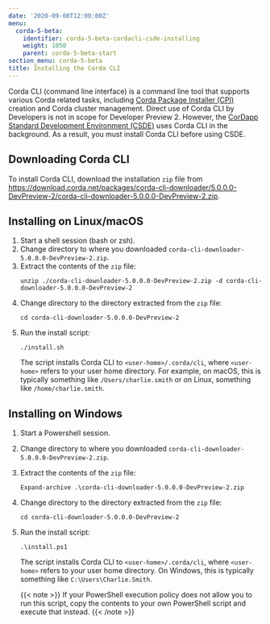 ```yaml
---
date: '2020-09-08T12:00:00Z'
menu:
  corda-5-beta:
    identifier: corda-5-beta-cordacli-csde-installing
    weight: 1050
    parent: corda-5-beta-start
section_menu: corda-5-beta
title: Installing the Corda CLI
---
```

Corda CLI (command line interface) is a command line tool that supports various Corda related tasks, including [Corda Package Installer (CPI)](../introduction/key-concepts.html#corda-package-installer-cpi) creation and Corda cluster management.
Direct use of Corda CLI by Developers is not in scope for Developer Preview 2. However, the [CorDapp Standard Development Environment (CSDE)](../getting-started/cordapp-standard-development-environment/csde.html) uses Corda CLI in the background.
As a result, you must install Corda CLI before using CSDE.

## Downloading Corda CLI
To install Corda CLI, download the installation `zip` file from https://download.corda.net/packages/corda-cli-downloader/5.0.0.0-DevPreview-2/corda-cli-downloader-5.0.0.0-DevPreview-2.zip.

## Installing on Linux/macOS

1. Start a shell session (bash or zsh).
2. Change directory to where you downloaded `corda-cli-downloader-5.0.0.0-DevPreview-2.zip`.
3. Extract the contents of the `zip` file:
   ```shell
   unzip ./corda-cli-downloader-5.0.0.0-DevPreview-2.zip -d corda-cli-downloader-5.0.0.0-DevPreview-2
   ```
4. Change directory to the directory extracted from the `zip` file:
   ```shell
   cd corda-cli-downloader-5.0.0.0-DevPreview-2
   ```
5. Run the install script:
   ```shell
   ./install.sh
   ```
   The script installs Corda CLI to `<user-home>/.corda/cli`, where `<user-home>` refers to your user home directory. For example, on macOS, this is typically something like `/Users/charlie.smith` or on Linux, something like `/home/charlie.smith`.

## Installing on Windows

1. Start a Powershell session.
2. Change directory to where you downloaded `corda-cli-downloader-5.0.0.0-DevPreview-2.zip`.
3. Extract the contents of the `zip` file:
   ```shell
   Expand-archive .\corda-cli-downloader-5.0.0.0-DevPreview-2.zip
   ```
4. Change directory to the directory extracted from the `zip` file:
   ```shell
   cd corda-cli-downloader-5.0.0.0-DevPreview-2
   ```
5. Run the install script:
   ```shell
   .\install.ps1
   ```
   The script installs Corda CLI to `<user-home>/.corda/cli`, where `<user-home>` refers to your user home directory. On Windows, this is typically something like `C:\Users\Charlie.Smith`.

   {{< note >}}
   If your PowerShell execution policy does not allow you to run this script, copy the contents to your own PowerShell script and execute that instead.
   {{< /note >}}
<!-- For information about working directly with the Corda CLI, see [Corda CLI](../developing/corda-cli/overview.html).-->
